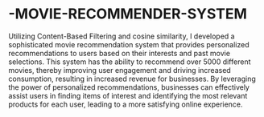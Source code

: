# -MOVIE-RECOMMENDER-SYSTEM
Utilizing Content-Based Filtering and cosine similarity, I developed a sophisticated movie recommendation system that provides personalized recommendations to users based on their interests and past movie selections. This system has the ability to recommend over 5000 different movies, thereby improving user engagement and driving increased consumption, resulting in increased revenue for businesses. By leveraging the power of personalized recommendations, businesses can effectively assist users in finding items of interest and identifying the most relevant products for each user, leading to a more satisfying online experience.
